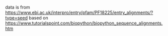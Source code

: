 data is from https://www.ebi.ac.uk/interpro/entry/pfam/PF18225/entry_alignments/?type=seed
based on https://www.tutorialspoint.com/biopython/biopython_sequence_alignments.htm